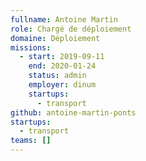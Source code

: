 ```yaml
---
fullname: Antoine Martin
role: Chargé de déploiement
domaine: Déploiement
missions:
  - start: 2019-09-11
    end: 2020-01-24
    status: admin
    employer: dinum
    startups:
      - transport
github: antoine-martin-ponts
startups:
  - transport
teams: []
---
```

